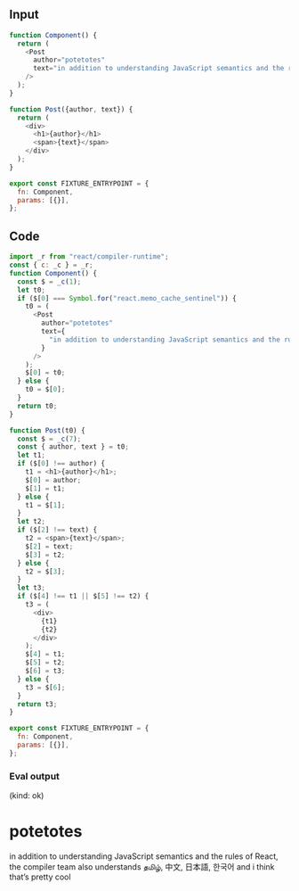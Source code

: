 
## Input

```javascript
function Component() {
  return (
    <Post
      author="potetotes"
      text="in addition to understanding JavaScript semantics and the rules of React, the compiler team also understands தமிழ், 中文, 日本語, 한국어 and i think that’s pretty cool"
    />
  );
}

function Post({author, text}) {
  return (
    <div>
      <h1>{author}</h1>
      <span>{text}</span>
    </div>
  );
}

export const FIXTURE_ENTRYPOINT = {
  fn: Component,
  params: [{}],
};

```

## Code

```javascript
import _r from "react/compiler-runtime";
const { c: _c } = _r;
function Component() {
  const $ = _c(1);
  let t0;
  if ($[0] === Symbol.for("react.memo_cache_sentinel")) {
    t0 = (
      <Post
        author="potetotes"
        text={
          "in addition to understanding JavaScript semantics and the rules of React, the compiler team also understands \u0BA4\u0BAE\u0BBF\u0BB4\u0BCD, \u4E2D\u6587, \u65E5\u672C\u8A9E, \uD55C\uAD6D\uC5B4 and i think that\u2019s pretty cool"
        }
      />
    );
    $[0] = t0;
  } else {
    t0 = $[0];
  }
  return t0;
}

function Post(t0) {
  const $ = _c(7);
  const { author, text } = t0;
  let t1;
  if ($[0] !== author) {
    t1 = <h1>{author}</h1>;
    $[0] = author;
    $[1] = t1;
  } else {
    t1 = $[1];
  }
  let t2;
  if ($[2] !== text) {
    t2 = <span>{text}</span>;
    $[2] = text;
    $[3] = t2;
  } else {
    t2 = $[3];
  }
  let t3;
  if ($[4] !== t1 || $[5] !== t2) {
    t3 = (
      <div>
        {t1}
        {t2}
      </div>
    );
    $[4] = t1;
    $[5] = t2;
    $[6] = t3;
  } else {
    t3 = $[6];
  }
  return t3;
}

export const FIXTURE_ENTRYPOINT = {
  fn: Component,
  params: [{}],
};

```
      
### Eval output
(kind: ok) <div><h1>potetotes</h1><span>in addition to understanding JavaScript semantics and the rules of React, the compiler team also understands தமிழ், 中文, 日本語, 한국어 and i think that’s pretty cool</span></div>